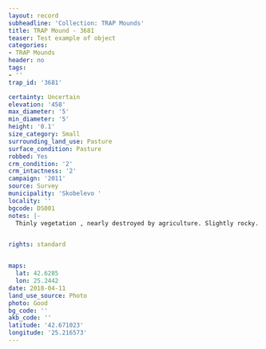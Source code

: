 ```yaml
---
layout: record
subheadline: 'Collection: TRAP Mounds'
title: TRAP Mound - 3681
teaser: Test example of object
categories:
- TRAP Mounds
header: no
tags:
- ''
trap_id: '3681'

certainty: Uncertain
elevation: '458'
max_diameter: '5'
min_diameter: '5'
height: '0.1'
size_category: Small
surrounding_land_use: Pasture
surface_condition: Pasture
robbed: Yes
crm_condition: '2'
crm_intactness: '2'
campaign: '2011'
source: Survey
municipality: 'Skobelevo '
locality: ''
bgcode: DS001
notes: |-
  Thinly vegetation , nearly destroyed by agriculture. Slightly rocky. Possibly defunct mound. Appears to be an old robbers trench.


rights: standard


maps:
  lat: 42.6285
  lon: 25.2442
date: 2018-04-11
land_use_source: Photo
photo: Good
bg_code: ''
akb_code: ''
latitude: '42.671023'
longitude: '25.216573'
---
```

